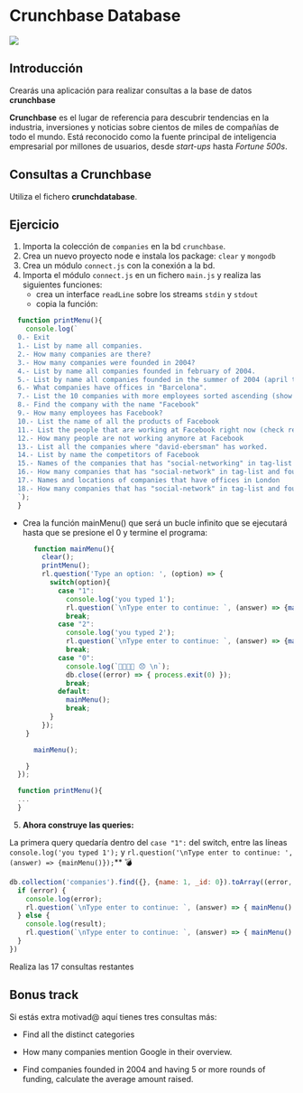# Crunchbase Database

![](https://i.imgur.com/FqGd9jz.jpg)

## Introducción

Crearás una aplicación para realizar consultas a la base de datos __crunchbase__

__Crunchbase__ es el lugar de referencia para descubrir tendencias en la industria, inversiones y noticias sobre cientos de miles de compañías de todo el mundo. Está reconocido como la fuente principal de inteligencia empresarial por millones de usuarios, desde _start-ups_ hasta _Fortune 500s_.

## Consultas a Crunchbase

Utiliza el fichero __crunchdatabase__.

## Ejercicio

1. Importa la colección de `companies` en la bd `crunchbase`.
2. Crea un nuevo proyecto node e instala los package: `clear` y `mongodb`
3. Crea un módulo `connect.js` con la conexión a la bd.
4. Importa el módulo `connect.js` en un fichero `main.js` y realiza las siguientes funciones:
   - crea un interface `readLine` sobre los streams `stdin` y `stdout`
   - copia la función:

```javascript
  function printMenu(){
    console.log(`
  0.- Exit
  1.- List by name all companies.
  2.- How many companies are there?
  3.- How many companies were founded in 2004?
  4.- List by name all companies founded in february of 2004.
  5.- List by name all companies founded in the summer of 2004 (april to june) sorted by date.
  6.- What companies have offices in "Barcelona".
  7.- List the 10 companies with more employees sorted ascending (show name and employees).
  8.- Find the company with the name "Facebook"
  9.- How many employees has Facebook?
  10.- List the name of all the products of Facebook
  11.- List the people that are working at Facebook right now (check relationships field)
  12.- How many people are not working anymore at Facebook
  13.- List all the companies where "david-ebersman" has worked.
  14.- List by name the competitors of Facebook
  15.- Names of the companies that has "social-networking" in tag-list (be aware that the value of field is a string check regex operators)
  16.- How many companies that has "social-network" in tag-list and founded between 2002 and 2016 inclusive
  17.- Names and locations of companies that have offices in London
  18.- How many companies that has "social-network" in tag-list and founded between 2002 and 2016 inclusive and has offices in New York
  `);
  }
```

  - Crea la función mainMenu() que será un bucle infinito que se ejecutará hasta que se presione el 0 y termine el programa:

```javascript
      function mainMenu(){
        clear();
        printMenu();
        rl.question('Type an option: ', (option) => {
          switch(option){
            case "1":
              console.log('you typed 1');
              rl.question(`\nType enter to continue: `, (answer) => {mainMenu()});
              break;
            case "2":
              console.log('you typed 2');
              rl.question(`\nType enter to continue: `, (answer) => {mainMenu()});
              break;
            case "0":
              console.log(`👋👋👋👋 😞 \n`);
              db.close((error) => { process.exit(0) });
              break;
            default:
              mainMenu();
              break;
          }
        });
    }

      mainMenu();

    }
  });

  function printMenu(){
  ...
  }
  ```

5. __Ahora construye las queries:__

La primera query quedaría dentro del `case "1":` del switch, entre las líneas `console.log('you typed 1');` y `rl.question('\nType enter to continue: ', (answer) => {mainMenu()});`** 💣


```javascript
db.collection('companies').find({}, {name: 1, _id: 0}).toArray((error, result) => {
  if (error) {
    console.log(error);
    rl.question(`\nType enter to continue: `, (answer) => { mainMenu() });
  } else {
    console.log(result);
    rl.question(`\nType enter to continue: `, (answer) => { mainMenu() });
  }
})
```

Realiza las 17 consultas restantes

## Bonus track

Si estás extra motivad@ aquí tienes tres consultas más:

- Find all the distinct categories

- How many companies mention Google in their overview.

- Find companies founded in 2004 and having 5 or more rounds of funding, calculate the average amount raised.


